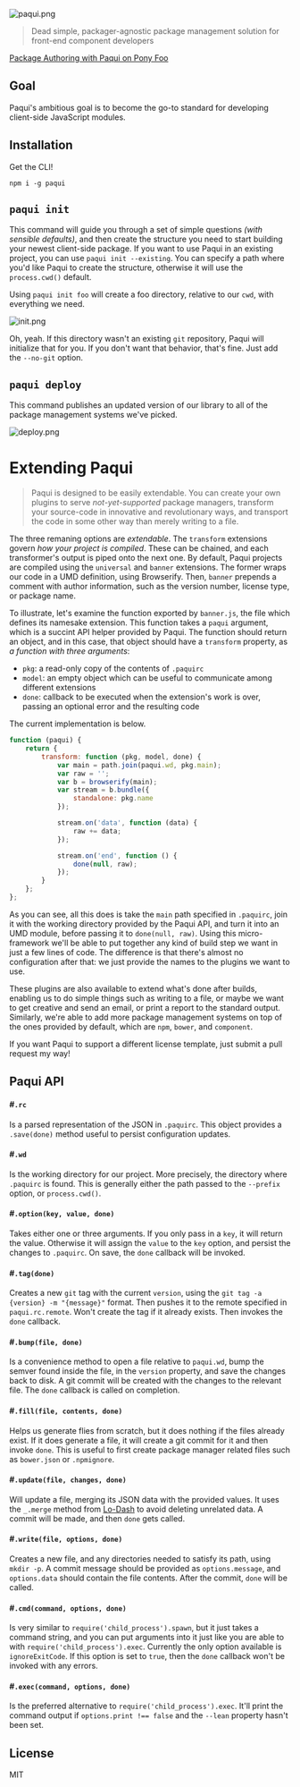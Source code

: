 ![paqui.png][1]

> Dead simple, packager-agnostic package management solution for front-end component developers

[Package Authoring with Paqui on Pony Foo](http://blog.ponyfoo.com/2013/11/26/package-authoring-with-paqui "Package Authoring with Paqui on Pony Foo")

## Goal

Paqui's ambitious goal is to become the go-to standard for developing client-side JavaScript modules.

## Installation

Get the CLI!

```shell
npm i -g paqui
```

## `paqui init`

This command will guide you through a set of simple questions _(with sensible defaults)_, and then create the structure you need to start building your newest client-side package. If you want to use Paqui in an existing project, you can use `paqui init --existing`. You can specify a path where you'd like Paqui to create the structure, otherwise it will use the `process.cwd()` default.

Using `paqui init foo` will create a foo directory, relative to our `cwd`, with everything we need.

![init.png][2]

Oh, yeah. If this directory wasn't an existing `git` repository, Paqui will initialize that for you. If you don't want that behavior, that's fine. Just add the `--no-git` option.

## `paqui deploy`

This command publishes an updated version of our library to all of the package management systems we've picked.

![deploy.png][3]

# Extending Paqui

> Paqui is designed to be easily extendable. You can create your own plugins to serve _not-yet-supported_ package managers, transform your source-code in innovative and revolutionary ways, and transport the code in some other way than merely writing to a file.

The three remaning options are _extendable_. The `transform` extensions govern _how your project is compiled_. These can be chained, and each transformer's output is piped onto the next one. By default, Paqui projects are compiled using the `universal` and `banner` extensions. The former wraps our code in a UMD definition, using Browserify. Then, `banner` prepends a comment with author information, such as the version number, license type, or package name.

To illustrate, let's examine the function exported by `banner.js`, the file which defines its namesake extension. This function takes a `paqui` argument, which is a succint API helper provided by Paqui. The function should return an object, and in this case, that object should have a `transform` property, as _a function with three arguments_:

- `pkg`: a read-only copy of the contents of `.paquirc`
- `model`: an empty object which can be useful to communicate among different extensions
- `done`: callback to be executed when the extension's work is over, passing an optional error and the resulting code

The current implementation is below.

```js
function (paqui) {
    return {
        transform: function (pkg, model, done) {
            var main = path.join(paqui.wd, pkg.main);
            var raw = '';
            var b = browserify(main);
            var stream = b.bundle({
                standalone: pkg.name
            });

            stream.on('data', function (data) {
                raw += data;
            });

            stream.on('end', function () {
                done(null, raw);
            });
        }
    };
};
```

As you can see, all this does is take the `main` path specified in `.paquirc`, join it with the working directory provided by the Paqui API, and turn it into an UMD module, before passing it to `done(null, raw)`. Using this micro-framework we'll be able to put together any kind of build step we want in just a few lines of code. The difference is that there's almost no configuration after that: we just provide the names to the plugins we want to use.

These plugins are also available to extend what's done after builds, enabling us to do simple things such as writing to a file, or maybe we want to get creative and send an email, or print a report to the standard output. Similarly, we're able to add more package management systems on top of the ones provided by default, which are `npm`, `bower`, and `component`.

If you want Paqui to support a different license template, just submit a pull request my way!

## Paqui API

#### #`.rc`

Is a parsed representation of the JSON in `.paquirc`. This object provides a `.save(done)` method useful to persist configuration updates.

#### #`.wd`

Is the working directory for our project. More precisely, the directory where `.paquirc` is found. This is generally either the path passed to the `--prefix` option, or `process.cwd()`.

#### #`.option(key, value, done)`

Takes either one or three arguments. If you only pass in a `key`, it will return the value. Otherwise it will assign the `value` to the `key` option, and persist the changes to `.paquirc`. On save, the `done` callback will be invoked.

#### #`.tag(done)`

Creates a new `git` tag with the current `version`, using the `git tag -a {version} -m "{message}"` format. Then pushes it to the remote specified in `paqui.rc.remote`. Won't create the tag if it already exists. Then invokes the `done` callback.

#### #`.bump(file, done)`

Is a convenience method to open a file relative to `paqui.wd`, bump the semver found inside the file, in the `version` property, and save the changes back to disk. A git commit will be created with the changes to the relevant file. The `done` callback is called on completion.

#### #`.fill(file, contents, done)`

Helps us generate flies from scratch, but it does nothing if the files already exist. If it does generate a file, it will create a git commit for it and then invoke `done`. This is useful to first create package manager related files such as `bower.json` or `.npmignore`. 

#### #`.update(file, changes, done)`

Will update a file, merging its JSON data with the provided values. It uses the `_.merge` method from [Lo-Dash](http://lodash.com/) to avoid deleting unrelated data. A commit will be made, and then `done` gets called.

#### #`.write(file, options, done)`

Creates a new file, and any directories needed to satisfy its path, using `mkdir -p`. A commit message should be provided as `options.message`, and `options.data` should contain the file contents. After the commit, `done` will be called.

#### #`.cmd(command, options, done)`

Is very similar to `require('child_process').spawn`, but it just takes a command string, and you can put arguments into it just like you are able to with `require('child_process').exec`. Currently the only option available is `ignoreExitCode`. If this option is set to `true`, then the `done` callback won't be invoked with any errors.

#### #`.exec(command, options, done)`

Is the preferred alternative to `require('child_process').exec`. It'll print the command output if `options.print !== false` and the `--lean` property hasn't been set.

## License

MIT

  [1]: http://i.imgur.com/AksDJZW.png
  [2]: http://i.imgur.com/Ce5FbvS.png
  [3]: http://i.imgur.com/hE2DgUr.png
